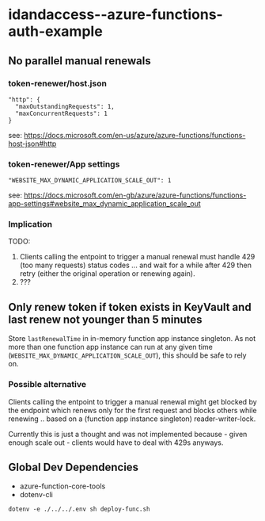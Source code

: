 # idandaccess--azure-functions-auth-example

## No parallel manual renewals

### token-renewer/host.json

```
"http": {
  "maxOutstandingRequests": 1,
  "maxConcurrentRequests": 1
}
```

see: <https://docs.microsoft.com/en-us/azure/azure-functions/functions-host-json#http>

### token-renewer/App settings

`"WEBSITE_MAX_DYNAMIC_APPLICATION_SCALE_OUT": 1`

see: <https://docs.microsoft.com/en-gb/azure/azure-functions/functions-app-settings#website_max_dynamic_application_scale_out>

### Implication

TODO:

1. Clients calling the entpoint to trigger a manual renewal must handle 429 (too many requests) status codes ... and wait for a while after 429 then retry (either the original operation or renewing again).
2. ???

## Only renew token if token exists in KeyVault and last renew not younger than 5 minutes

Store `lastRenewalTime` in in-memory function app instance singleton.
As not more than one function app instance can run at any given time (`WEBSITE_MAX_DYNAMIC_APPLICATION_SCALE_OUT`), this should be safe to rely on.

### Possible alternative

Clients calling the entpoint to trigger a manual renewal might get blocked by the endpoint which renews only for the first request and blocks others while renewing .. based on a (function app instance singleton) reader-writer-lock.

Currently this is just a thought and was not implemented because - given enough scale out - clients would have to deal with 429s anyways.

## Global Dev Dependencies

- azure-function-core-tools
- dotenv-cli

`dotenv -e ./../../.env sh deploy-func.sh`
